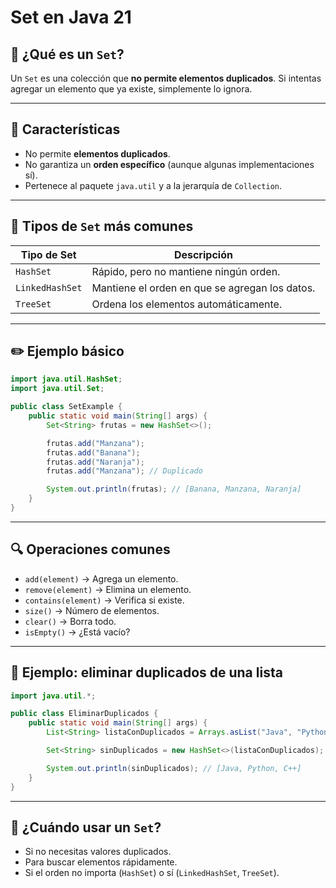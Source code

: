 
# Set en Java 21

## 🧩 ¿Qué es un `Set`?

Un `Set` es una colección que **no permite elementos duplicados**. Si intentas agregar un elemento que ya existe, simplemente lo ignora.

---

## 🧠 Características

- No permite **elementos duplicados**.
- No garantiza un **orden específico** (aunque algunas implementaciones sí).
- Pertenece al paquete `java.util` y a la jerarquía de `Collection`.

---

## 🎯 Tipos de `Set` más comunes

| Tipo de Set       | Descripción                                  |
|-------------------|----------------------------------------------|
| `HashSet`         | Rápido, pero no mantiene ningún orden.       |
| `LinkedHashSet`   | Mantiene el orden en que se agregan los datos. |
| `TreeSet`         | Ordena los elementos automáticamente.        |

---

## ✏️ Ejemplo básico

```java
import java.util.HashSet;
import java.util.Set;

public class SetExample {
    public static void main(String[] args) {
        Set<String> frutas = new HashSet<>();

        frutas.add("Manzana");
        frutas.add("Banana");
        frutas.add("Naranja");
        frutas.add("Manzana"); // Duplicado

        System.out.println(frutas); // [Banana, Manzana, Naranja]
    }
}
```

---

## 🔍 Operaciones comunes

- `add(element)` → Agrega un elemento.
- `remove(element)` → Elimina un elemento.
- `contains(element)` → Verifica si existe.
- `size()` → Número de elementos.
- `clear()` → Borra todo.
- `isEmpty()` → ¿Está vacío?

---

## 🧪 Ejemplo: eliminar duplicados de una lista

```java
import java.util.*;

public class EliminarDuplicados {
    public static void main(String[] args) {
        List<String> listaConDuplicados = Arrays.asList("Java", "Python", "Java", "C++");

        Set<String> sinDuplicados = new HashSet<>(listaConDuplicados);

        System.out.println(sinDuplicados); // [Java, Python, C++]
    }
}
```

---

## 📌 ¿Cuándo usar un `Set`?

- Si no necesitas valores duplicados.
- Para buscar elementos rápidamente.
- Si el orden no importa (`HashSet`) o sí (`LinkedHashSet`, `TreeSet`).
